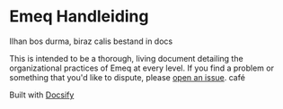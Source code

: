 # Emeq Handleiding
Ilhan bos durma, biraz calis
bestand in docs

<!-- This repository exists to introduce each new semester of Emeq. The presentation folder contains a [reveal.js](https://github.com/hakimel/reveal.js) presentation that is shown on the first day of class. This README contains all the information in the presentation in a bit more detail. -->

This is intended to be a thorough, living document detailing the organizational practices of Emeq at every level. If you find a problem or something that you'd like to dispute, please [open an issue](https://github.com/rcos/handbook/issues/new).
café

Built with [Docsify](https://docsify.js.org)
